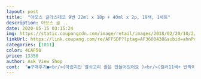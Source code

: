 ```yaml
---
layout: post 
title:  "아모스 글라스데코 9번 22ml x 18p + 40ml x 2p, 19색, 1세트" 
description: 아모스 글 ..
date: 2020-05-15 03:15:24 
img: https://static.coupangcdn.com/image/retail/images/2018/02/20/10/2/5808d671-4c29-4299-8776-2f6b0aac705b.jpg 
linkUrl: https://link.coupang.com/re/AFFSDP?lptag=AF3600438&subid=ahnPublicAsk&pageKey=66347405&itemId=223223687&vendorItemId=3541653014&traceid=V0-113-609ec1ef56168404 
categories: [1011] 
color: 4CAF50 
price: 13350 
author: Ask View Shop 
cont:  "●구매후기●<br/>(아쉽지만 열쇠고리 줄은 안들어있어요 )<br/>(컬러11색+ 반짝이컬러 3색 + 컨페티 3색+ 테두리펜 3개 + 딱풀1)<br/>구성품<br/>/ 밑그림책/ 비닐<br/>18색 가운데 컨페티랑 스파클링이 각 3색 씩 포함되어 있는데요<br/>20개나 들어있으니(18색+검정, 금색 테두리펜 각 1개)<br/>31갤 막냉이에게는 좀더 크고 사줘야할것같네요<br/>3세부커 사용할수있다고는 하지만<br/> 갑자기 노즐부분이 막히고 잉크가 안나오면 노즐입구를  뚫어줘야 해요 노즐입구쪽에 잉크가 말라 굳어서 그런거라 바늘이나 핀으로 뚫고 휴지로 닦아줘야 해요<br/> 사용후 노즐부분을 깨끗히 휴지로 닦고 뚜껑을 닫도록 해요<br/>옷에 묻었을경우엔 즉시 온수에서 빨래비누로 조심히 비벼 제거해야 해요 뒤늦게 지우려면 이미 굳어 지우기 힘들어요<br/>피부 분장용으론 금지이니 절대 피부에 칠하지 않도록 주의해주세요<br/>혹시 바로 손에 묻으면 휴지나 물티슈로 바로 닦으면 되구요  놔두면 굳어버리니 빨리 해주시는게 좋아요<br/>→ 8시간 이상 말리고→ 냉동실에 잠시 넣었다가→ 붙이는거 서포트 까지<br/><br/>가끔 이런거 하나씩 들려주면<br/>가이드 그림책에서 좋아하는 그림을 선택하고 그위에 비닐을 올려요 저는 그냥 이렇게 올리고 그위에 스카치 테이프로 사방 고정시켰어요 아이가 그리다가 흔들려서 그림이 움직여 망치는 수가 있으니 꼭 고정시켜야 해요<br/>가장 좋아하는건 그리기인데<br/>검은색은 많이써서 그런지 용량도 크네요<br/>고정이 되면 그위에 검정 가이드색으로 라인을 그리고요 완성라인안에 색을 예쁘게 알록달록 칠해요<br/>교체할수있게 여분의 꼭지가 2개 들어있네요<br/>그 위에 놓고쓰는 비닐 여러장<br/>그것보다 훨씬 크네요<br/>그래도 아이랑 같이 색칠하고 집중하니 시간이 후딱가네요<br/>그래서 어쩔 수 없이 밑그림은 제가 도와주기로 했는데<br/>그러니까 총 동선이<br/>그리고 8시간정도 말리면 끝!!<br/>그리고 나머지는 펄이없는 컬러가 있어요<br/>그리고 냄새가 약간 (목공용풀 같은 냄새랄까요) 나서<br/>그리고 상품 설명(광고) 종이도 들어있네요<br/>그리고 안에 귀여운 열쇠고리 동물들이 들어 있네요<br/>그외에도 따라 그릴수있는 그림종이책과<br/>글라스 데코는 큰애가 친구한테 선물을 받고 처음으로 알게 되었는데요 가격에비해 구성도 좋고 아이들 놀잇감으로도 최고여서 몇번 구매하게 되었어요 7살 큰애는 한번 가르쳐 주니 곧잘 따라하고요 5살 아이는 아직 서툴러서 꾹꾹 한통씩 다 눌러짜버려서 그냥 ㅎㅎ 낭비하기 일쑤이지만 자꾸 해보니 녀석도 솜씨가 전보다는 조금씩 늘더라구요 큰애처럼 아직 디테일 하진 못해도 선안에 색칠해야 한다는 개념은 잡혀서 노력 하고 있어요 ㅎㅎ<br/>글라스데코 22ml 18색/ 테두리펜 40ml 2개/ 딱풀/ 썬데코 6개<br/>글라스데코 9번은 물감도 사이즈가 크고<br/>까만펜으로 먼저 밑그림을 그려야 한다기에 도안을 봤더니<br/>너무 오래 보관하지 않는것도 방법인거 같아요<br/>너무 재미있게 집에서 코로나를 또 한번 이겨내내요^^<br/>너희들이 행복할수 있다면 엄만 괜찮다^^^^아하하하하ㅎㅎㅎ<br/>다 완성하고 마른뒤에 뗄떼 주의해야해요ㅠ 서로 붙으면<br/>다른 구성품 참고하시라고 사진 앞뒤로 찍어서 올려보아요<br/>다른 글라스데코 상품을 구입했었는데<br/>다른 도안들이 영상으로 올라가있네요 참고해보심 좋겠어요<br/>다른 여러컬러가 18종류 들어있어요<br/>다른 펜 보다는 농도가 되직해서 줄줄 흐르지않아요<br/>다만 주의 하셔야할게 컨페티 3종은 데코액이 나오는 입구가  다른 것들보다 큰 편이에요.<br/><br/>둘다 마르면 반짝이긴 하지만 다른느낌이네요<br/>딱딱한 플라스틱 그림판이 6개 들어있네요<br/>또 뒷면에 QR코드가 있는데 접속해보니<br/>또 마르는게 생각보다 오래걸려요<br/>또 펜의 입구가 막혔을때<br/>라인선이랑 안에 색이 서로 꼭 붙도록 꽉꽉 채워서 칠해야 말라도 안찢어지고 잘 떨어져요<br/>라인을 따라 그릴수있는 검은색 라인펜이 2개 있고<br/>라인이랑 떨어진건 그냥 비닐채 창문에 붙였어요 ㅎㅎ<br/>랜덤이라고 적혀있던데 저희집은 동물6총사네요<br/>마르고 나서 컬러가 더 진해지는것들도 있었어요<br/>마르는데 시간이 제일 오래 걸렸어요<br/>마르면 색이 더 진해지는것도 있네요<br/>막상 그리다보니 도안이 생각보다 복잡하지않고<br/>물감 상자를 한번더 들춰보면 안에 가이드 그림책이 있고 그림판에 덧대고 그릴수있는 비닐이 7여장 들어있어요<br/>밑그림 그려주고→ 한시간 말리고→ 애들이 색칠하면<br/>반짝반짝 펄 포함된건 색칠하고 마르면 진짜 이쁘구요 인기가 많아 젤 먼저 없어져요 ㅎ<br/>반짝이보다 컨페티라는 펜이 펄이 더 굵고 길죽한게 들어있어서<br/>반짝이펜이 3개 있고 또 컨페티라는 펜도 3개가 들어있어요<br/>배송은 두말하면 입아픈 로켓이쥬<br/>보통 글라스데코를 구입하면 꼭 물감이 모자라길래<br/>비닐과 책을 고정할때 쓸수있는 딱풀과<br/>상자는 생각보다 컸어요<br/>상자뒷면에 색깔종류와 주의사항이 적혀있으니 읽어보심 좋겠네요<br/>색 구성품은 아래와같이 20가지색이 들어있어요<br/>색깔마다 펄이들어있냐 아니냐에 따라 마르는 속도가 다르네요<br/>색깔이 많이 들어 있어서 인지 박스가 꽤 큽니다.<br/><br/>생각보다 쉽지않더라구요<br/>설명서에는 딱풀로 풀칠하라고 되있는데 끈적이는게 싫어서 테잎으로 했어요<br/>손재주가 있어 글라스데코를 좋아하고<br/>실수도 하고 실패도 많이했는데 넘 즐거운 시간이였어요<br/>심지어 남자아이인데도 구슬꿰기 놀이도 재밌어하고요.<br/><br/>쌓여있네요<br/>썬데코라고 색칠해서 연결하면 모빌이 되는<br/>아모스 사이트로 들어가서 그림종이책에는 없는<br/>아무래도 검정이 가이드선 그리는데 많이 필요해서 대용량으로 두개 더 들어있구요 흰색도 두개가 들어있네요<br/>아이도 속상해하구... <br/> ㅋㅋ<br/>아이도 하고싶었던 거였어서 그런지<br/>아이들의 환호 소리는 종종 박스 크기에 비례하기에... <br/>.<br/><br/>아이들이 스스로 하기엔 도안이 너무  어려워 보이더라구요;;<br/>아이따라 괜히 저도 신이나서 한번 해보았어요<br/>아직 어린 아이니 선물이라면<br/>안떨어져서 결국 버린게 두개나 되네요<br/>애들이 좋아하는건 좋지만 엄마 숙제가 싫었던 저는 포기하지않고 좀 더 소근육 사용이 자유로운 8살짜리에게 시켜보았는데요... <br/>우리집 8살은 아직은 색칠만 하는게 더 좋다고 하네요.<br/>.<br/><br/>어른인 저보다도 훨씬 잘 만드는 조카가<br/>여기저기에 묻고.<br/>.<br/> 옷에는 묻음 지워지지않으니 주의하세요ㅋㅋ<br/>역시 우리 엄마가 최고야 라는 소리를 들을 수 있습니당ㅎㅎ<br/>열쇠고리 파는것보면 하나에 2,3천원 하잖아요  이건 직접 내가 만들수 있고 직접 만들어서 친구에게 나눠주면 아이도 더 뿌듯하고 즐거워 하겠죠?<br/>오래된 잉크는 뚫어도 잘 안나오기도 하더라구요<br/>오잉?  딱풀이 들어있네요??<br/>옷에 묻고 바로 지우지않으면 세탁하기 힘드니 방수복이나 버려도 상관없는 옷으로 입히고 하시는게 좋을거 같아요<br/>완성작들은 창문에 요렇게 붙였어요 생각보다 참 예쁘더라구요<br/>요즘은 자기 손으로 뭔가를 만들 수 있는걸 좋아하더라고요.<br/><br/>우리 큰애는 색은 잘칠하는데 가이드라인 선이랑 안에 색이랑 분리되게 색칠해서 뗄때 떨어지기도 해요<br/>우선 글라스 데코는 저도 처음이기에 설명서를 먼저 열심히 읽었네요.<br/><br/>울 막내조카는 예전엔 동작완구를 좋아하더니<br/>원래는 다른 글라스데코 상품과 물감을 따로 사줄까 했는데<br/>은근 엄마 숙제가 많네요ㅎㅎ엄마아빠들 화이팅 입니다<br/>이 선물과 함께 즐거운 시간 갖기를 바랍니다.<br/><br/>이것 하나만으로도 충분하겠다 싶어요.<br/><br/>이런구성품은 너무 쎈쓰있는거 아닌가요?? 딱풀 딱 떨어졌는데 넘 잘된거 있죠 ㅎㅎㅎ<br/>일단 크기가 한 몫 해줘야죠^^<br/>잉크가 묻은채 닫으면 나중에 뚜껑이 노즐관이랑 붙어버려서 엄마가 일일이 떼어줘야 해요 ㅠㅠㅠㅠㅠ 여러번 당했어요 ㅜㅜ ㅎ<br/>자기도 하고 싶다고 사달라고 해서 생각난 김에 주문해봤어요<br/>저도 오랜만에 혼자하는 미술활동을 하니 재미 있었네요ㅋㅋ<br/>저도 추억에 젖어볼겸 아이와 함께 해보고싶어서 주문했어요<br/>제가 어렸을 때도 글라스데코가 있었는데<br/>제가 해보며 느낀 주의점은<br/>조심한다고 해도 아직 어린아이들이라 실수할수 있기 때문에 잔소리 하기전에 미리 대처해 주셔야 할거 같아요<br/>조카 어린이날 선물로 구입했습니다.<br/><br/>줄줄 흐르고 살짝만 눌러도 양이 많이 나오니 주의 해야 해요<br/>즐겁게 놀고 건강하게 얼른 등원하는 날이 왔음 좋겠어요<br/>집중해서 해보고 넘  좋아하더라구요<br/>창문에 곧 더 새로운 예쁜 장식들이 생기겠네요 ㅎㅎ<br/>첫째가 EB보다 나오는 글라스데코 광고 보더니<br/>총 20개가 들어있어요<br/>친구들 놀러오면 또 같이 한다고 좋아하네요^^<br/>친구들에게 열쇠고리 하나씩 나눠주게요 ㅎㅎ<br/>큼직해서 애들이 색칠하기는 좋겠더군요<br/>펄때문에 마르는 걸 방지 해줘요<br/>펄이 들어 있는 펜들은 펄때문인지 확실히 입구가 넓어서<br/>펄이 들어있는 컬러는 되직하고 입구가 커서인지 많이나오네요<br/>폴리백에 포장되어왔고 열어보니 또 얇은 비닐로<br/>플라스틱에 붙이면 물들수 있다고 하네요 주의해야겠어요<br/>플라스틱으로 칸이 나눠져 있어서 내가 색칠하고 싶은색으로 색칠하고 말려서 가방이나 열쇠고리로 갖고 다녀도 너무 좋구요 친구들에게 선물해줘도 너무 좋아할거 같아요<br/>한번 잡고 앉으면 한두시간은 후딱 지나갈정도로 집중도가 높아요<br/>한참 반짝이는거 좋아하는 5살 딸내미의 최애랍니다ㅋㅋ<br/>항상 감사하게 생각한답니다<br/>확실이 라인을 따라 그려야 하는펜이라<br/>확실히 넓은 면적을 채워야하는 컬러펜들은 묽어서<br/>흰색은 한개가 반짝이펄 이에요<br/>힘주지 않아도 콸콸 나오니 여기저기 묻히기 일쑤였다는ㅠㅠ<br/>(아쉽지만 열쇠고리 줄은 안들어있어요 )<br/>(컬러11색+ 반짝이컬러 3색 + 컨페티 3색+ 테두리펜 3개 + 딱풀1)<br/>구성품<br/>/ 밑그림책/ 비닐<br/>18색 가운데 컨페티랑 스파클링이 각 3색 씩 포함되어 있는데요<br/>20개나 들어있으니(18색+검정, 금색 테두리펜 각 1개)<br/>31갤 막냉이에게는 좀더 크고 사줘야할것같네요<br/>3세부커 사용할수있다고는 하지만<br/> 갑자기 노즐부분이 막히고 잉크가 안나오면 노즐입구를  뚫어줘야 해요 노즐입구쪽에 잉크가 말라 굳어서 그런거라 바늘이나 핀으로 뚫고 휴지로 닦아줘야 해요<br/> 사용후 노즐부분을 깨끗히 휴지로 닦고 뚜껑을 닫도록 해요<br/>옷에 묻었을경우엔 즉시 온수에서 빨래비누로 조심히 비벼 제거해야 해요 뒤늦게 지우려면 이미 굳어 지우기 힘들어요<br/>피부 분장용으론 금지이니 절대 피부에 칠하지 않도록 주의해주세요<br/>혹시 바로 손에 묻으면 휴지나 물티슈로 바로 닦으면 되구요  놔두면 굳어버리니 빨리 해주시는게 좋아요<br/>→ 8시간 이상 말리고→ 냉동실에 잠시 넣었다가→ 붙이는거 서포트 까지<br/><br/>가끔 이런거 하나씩 들려주면<br/>가이드 그림책에서 좋아하는 그림을 선택하고 그위에 비닐을 올려요 저는 그냥 이렇게 올리고 그위에 스카치 테이프로 사방 고정시켰어요 아이가 그리다가 흔들려서 그림이 움직여 망치는 수가 있으니 꼭 고정시켜야 해요<br/>가장 좋아하는건 그리기인데<br/>검은색은 많이써서 그런지 용량도 크네요<br/>고정이 되면 그위에 검정 가이드색으로 라인을 그리고요 완성라인안에 색을 예쁘게 알록달록 칠해요<br/>교체할수있게 여분의 꼭지가 2개 들어있네요<br/>그 위에 놓고쓰는 비닐 여러장<br/>그것보다 훨씬 크네요<br/>그래도 아이랑 같이 색칠하고 집중하니 시간이 후딱가네요<br/>그래서 어쩔 수 없이 밑그림은 제가 도와주기로 했는데<br/>그러니까 총 동선이<br/>그리고 8시간정도 말리면 끝!!<br/>그리고 나머지는 펄이없는 컬러가 있어요<br/>그리고 냄새가 약간 (목공용풀 같은 냄새랄까요) 나서<br/>그리고 상품 설명(광고) 종이도 들어있네요<br/>그리고 안에 귀여운 열쇠고리 동물들이 들어 있네요<br/>그외에도 따라 그릴수있는 그림종이책과<br/>글라스 데코는 큰애가 친구한테 선물을 받고 처음으로 알게 되었는데요 가격에비해 구성도 좋고 아이들 놀잇감으로도 최고여서 몇번 구매하게 되었어요 7살 큰애는 한번 가르쳐 주니 곧잘 따라하고요 5살 아이는 아직 서툴러서 꾹꾹 한통씩 다 눌러짜버려서 그냥 ㅎㅎ 낭비하기 일쑤이지만 자꾸 해보니 녀석도 솜씨가 전보다는 조금씩 늘더라구요 큰애처럼 아직 디테일 하진 못해도 선안에 색칠해야 한다는 개념은 잡혀서 노력 하고 있어요 ㅎㅎ<br/>글라스데코 22ml 18색/ 테두리펜 40ml 2개/ 딱풀/ 썬데코 6개<br/>글라스데코 9번은 물감도 사이즈가 크고<br/>까만펜으로 먼저 밑그림을 그려야 한다기에 도안을 봤더니<br/>너무 오래 보관하지 않는것도 방법인거 같아요<br/>너무 재미있게 집에서 코로나를 또 한번 이겨내내요^^<br/>너희들이 행복할수 있다면 엄만 괜찮다^^^^아하하하하ㅎㅎㅎ<br/>다 완성하고 마른뒤에 뗄떼 주의해야해요ㅠ 서로 붙으면<br/>다른 구성품 참고하시라고 사진 앞뒤로 찍어서 올려보아요<br/>다른 글라스데코 상품을 구입했었는데<br/>다른 도안들이 영상으로 올라가있네요 참고해보심 좋겠어요<br/>다른 여러컬러가 18종류 들어있어요<br/>다른 펜 보다는 농도가 되직해서 줄줄 흐르지않아요<br/>다만 주의 하셔야할게 컨페티 3종은 데코액이 나오는 입구가  다른 것들보다 큰 편이에요.<br/><br/>둘다 마르면 반짝이긴 하지만 다른느낌이네요<br/>딱딱한 플라스틱 그림판이 6개 들어있네요<br/>또 뒷면에 QR코드가 있는데 접속해보니<br/>또 마르는게 생각보다 오래걸려요<br/>또 펜의 입구가 막혔을때<br/>라인선이랑 안에 색이 서로 꼭 붙도록 꽉꽉 채워서 칠해야 말라도 안찢어지고 잘 떨어져요<br/>라인을 따라 그릴수있는 검은색 라인펜이 2개 있고<br/>라인이랑 떨어진건 그냥 비닐채 창문에 붙였어요 ㅎㅎ<br/>랜덤이라고 적혀있던데 저희집은 동물6총사네요<br/>마르고 나서 컬러가 더 진해지는것들도 있었어요<br/>마르는데 시간이 제일 오래 걸렸어요<br/>마르면 색이 더 진해지는것도 있네요<br/>막상 그리다보니 도안이 생각보다 복잡하지않고<br/>물감 상자를 한번더 들춰보면 안에 가이드 그림책이 있고 그림판에 덧대고 그릴수있는 비닐이 7여장 들어있어요<br/>밑그림 그려주고→ 한시간 말리고→ 애들이 색칠하면<br/>반짝반짝 펄 포함된건 색칠하고 마르면 진짜 이쁘구요 인기가 많아 젤 먼저 없어져요 ㅎ<br/>반짝이보다 컨페티라는 펜이 펄이 더 굵고 길죽한게 들어있어서<br/>반짝이펜이 3개 있고 또 컨페티라는 펜도 3개가 들어있어요<br/>배송은 두말하면 입아픈 로켓이쥬<br/>보통 글라스데코를 구입하면 꼭 물감이 모자라길래<br/>비닐과 책을 고정할때 쓸수있는 딱풀과<br/>상자는 생각보다 컸어요<br/>상자뒷면에 색깔종류와 주의사항이 적혀있으니 읽어보심 좋겠네요<br/>색 구성품은 아래와같이 20가지색이 들어있어요<br/>색깔마다 펄이들어있냐 아니냐에 따라 마르는 속도가 다르네요<br/>색깔이 많이 들어 있어서 인지 박스가 꽤 큽니다.<br/><br/>생각보다 쉽지않더라구요<br/>설명서에는 딱풀로 풀칠하라고 되있는데 끈적이는게 싫어서 테잎으로 했어요<br/>손재주가 있어 글라스데코를 좋아하고<br/>실수도 하고 실패도 많이했는데 넘 즐거운 시간이였어요<br/>심지어 남자아이인데도 구슬꿰기 놀이도 재밌어하고요.<br/><br/>쌓여있네요<br/>썬데코라고 색칠해서 연결하면 모빌이 되는<br/>아모스 사이트로 들어가서 그림종이책에는 없는<br/>아무래도 검정이 가이드선 그리는데 많이 필요해서 대용량으로 두개 더 들어있구요 흰색도 두개가 들어있네요<br/>아이도 속상해하구... <br/> ㅋㅋ<br/>아이도 하고싶었던 거였어서 그런지<br/>아이들의 환호 소리는 종종 박스 크기에 비례하기에... <br/>.<br/><br/>아이들이 스스로 하기엔 도안이 너무  어려워 보이더라구요;;<br/>아이따라 괜히 저도 신이나서 한번 해보았어요<br/>아직 어린 아이니 선물이라면<br/>안떨어져서 결국 버린게 두개나 되네요<br/>애들이 좋아하는건 좋지만 엄마 숙제가 싫었던 저는 포기하지않고 좀 더 소근육 사용이 자유로운 8살짜리에게 시켜보았는데요... <br/>우리집 8살은 아직은 색칠만 하는게 더 좋다고 하네요.<br/>.<br/><br/>어른인 저보다도 훨씬 잘 만드는 조카가<br/>여기저기에 묻고.<br/>.<br/> 옷에는 묻음 지워지지않으니 주의하세요ㅋㅋ<br/>역시 우리 엄마가 최고야 라는 소리를 들을 수 있습니당ㅎㅎ<br/>열쇠고리 파는것보면 하나에 2,3천원 하잖아요  이건 직접 내가 만들수 있고 직접 만들어서 친구에게 나눠주면 아이도 더 뿌듯하고 즐거워 하겠죠?<br/>오래된 잉크는 뚫어도 잘 안나오기도 하더라구요<br/>오잉?  딱풀이 들어있네요??<br/>옷에 묻고 바로 지우지않으면 세탁하기 힘드니 방수복이나 버려도 상관없는 옷으로 입히고 하시는게 좋을거 같아요<br/>완성작들은 창문에 요렇게 붙였어요 생각보다 참 예쁘더라구요<br/>요즘은 자기 손으로 뭔가를 만들 수 있는걸 좋아하더라고요.<br/><br/>우리 큰애는 색은 잘칠하는데 가이드라인 선이랑 안에 색이랑 분리되게 색칠해서 뗄때 떨어지기도 해요<br/>우선 글라스 데코는 저도 처음이기에 설명서를 먼저 열심히 읽었네요.<br/><br/>울 막내조카는 예전엔 동작완구를 좋아하더니<br/>원래는 다른 글라스데코 상품과 물감을 따로 사줄까 했는데<br/>은근 엄마 숙제가 많네요ㅎㅎ엄마아빠들 화이팅 입니다<br/>이 선물과 함께 즐거운 시간 갖기를 바랍니다.<br/><br/>이것 하나만으로도 충분하겠다 싶어요.<br/><br/>이런구성품은 너무 쎈쓰있는거 아닌가요?? 딱풀 딱 떨어졌는데 넘 잘된거 있죠 ㅎㅎㅎ<br/>일단 크기가 한 몫 해줘야죠^^<br/>잉크가 묻은채 닫으면 나중에 뚜껑이 노즐관이랑 붙어버려서 엄마가 일일이 떼어줘야 해요 ㅠㅠㅠㅠㅠ 여러번 당했어요 ㅜㅜ ㅎ<br/>자기도 하고 싶다고 사달라고 해서 생각난 김에 주문해봤어요<br/>저도 오랜만에 혼자하는 미술활동을 하니 재미 있었네요ㅋㅋ<br/>저도 추억에 젖어볼겸 아이와 함께 해보고싶어서 주문했어요<br/>제가 어렸을 때도 글라스데코가 있었는데<br/>제가 해보며 느낀 주의점은<br/>조심한다고 해도 아직 어린아이들이라 실수할수 있기 때문에 잔소리 하기전에 미리 대처해 주셔야 할거 같아요<br/>조카 어린이날 선물로 구입했습니다.<br/><br/>줄줄 흐르고 살짝만 눌러도 양이 많이 나오니 주의 해야 해요<br/>즐겁게 놀고 건강하게 얼른 등원하는 날이 왔음 좋겠어요<br/>집중해서 해보고 넘  좋아하더라구요<br/>창문에 곧 더 새로운 예쁜 장식들이 생기겠네요 ㅎㅎ<br/>첫째가 EB보다 나오는 글라스데코 광고 보더니<br/>총 20개가 들어있어요<br/>친구들 놀러오면 또 같이 한다고 좋아하네요^^<br/>친구들에게 열쇠고리 하나씩 나눠주게요 ㅎㅎ<br/>큼직해서 애들이 색칠하기는 좋겠더군요<br/>펄때문에 마르는 걸 방지 해줘요<br/>펄이 들어 있는 펜들은 펄때문인지 확실히 입구가 넓어서<br/>펄이 들어있는 컬러는 되직하고 입구가 커서인지 많이나오네요<br/>폴리백에 포장되어왔고 열어보니 또 얇은 비닐로<br/>플라스틱에 붙이면 물들수 있다고 하네요 주의해야겠어요<br/>플라스틱으로 칸이 나눠져 있어서 내가 색칠하고 싶은색으로 색칠하고 말려서 가방이나 열쇠고리로 갖고 다녀도 너무 좋구요 친구들에게 선물해줘도 너무 좋아할거 같아요<br/>한번 잡고 앉으면 한두시간은 후딱 지나갈정도로 집중도가 높아요<br/>한참 반짝이는거 좋아하는 5살 딸내미의 최애랍니다ㅋㅋ<br/>항상 감사하게 생각한답니다<br/>확실이 라인을 따라 그려야 하는펜이라<br/>확실히 넓은 면적을 채워야하는 컬러펜들은 묽어서<br/>흰색은 한개가 반짝이펄 이에요<br/>힘주지 않아도 콸콸 나오니 여기저기 묻히기 일쑤였다는ㅠㅠ<br/>(아쉽지만 열쇠고리 줄은 안들어있어요 )<br/>(컬러11색+ 반짝이컬러 3색 + 컨페티 3색+ 테두리펜 3개 + 딱풀1)<br/>구성품<br/>/ 밑그림책/ 비닐<br/>18색 가운데 컨페티랑 스파클링이 각 3색 씩 포함되어 있는데요<br/>20개나 들어있으니(18색+검정, 금색 테두리펜 각 1개)<br/>31갤 막냉이에게는 좀더 크고 사줘야할것같네요<br/>3세부커 사용할수있다고는 하지만<br/> 갑자기 노즐부분이 막히고 잉크가 안나오면 노즐입구를  뚫어줘야 해요 노즐입구쪽에 잉크가 말라 굳어서 그런거라 바늘이나 핀으로 뚫고 휴지로 닦아줘야 해요<br/> 사용후 노즐부분을 깨끗히 휴지로 닦고 뚜껑을 닫도록 해요<br/>옷에 묻었을경우엔 즉시 온수에서 빨래비누로 조심히 비벼 제거해야 해요 뒤늦게 지우려면 이미 굳어 지우기 힘들어요<br/>피부 분장용으론 금지이니 절대 피부에 칠하지 않도록 주의해주세요<br/>혹시 바로 손에 묻으면 휴지나 물티슈로 바로 닦으면 되구요  놔두면 굳어버리니 빨리 해주시는게 좋아요<br/>→ 8시간 이상 말리고→ 냉동실에 잠시 넣었다가→ 붙이는거 서포트 까지<br/><br/>가끔 이런거 하나씩 들려주면<br/>가이드 그림책에서 좋아하는 그림을 선택하고 그위에 비닐을 올려요 저는 그냥 이렇게 올리고 그위에 스카치 테이프로 사방 고정시켰어요 아이가 그리다가 흔들려서 그림이 움직여 망치는 수가 있으니 꼭 고정시켜야 해요<br/>가장 좋아하는건 그리기인데<br/>검은색은 많이써서 그런지 용량도 크네요<br/>고정이 되면 그위에 검정 가이드색으로 라인을 그리고요 완성라인안에 색을 예쁘게 알록달록 칠해요<br/>교체할수있게 여분의 꼭지가 2개 들어있네요<br/>그 위에 놓고쓰는 비닐 여러장<br/>그것보다 훨씬 크네요<br/>그래도 아이랑 같이 색칠하고 집중하니 시간이 후딱가네요<br/>그래서 어쩔 수 없이 밑그림은 제가 도와주기로 했는데<br/>그러니까 총 동선이<br/>그리고 8시간정도 말리면 끝!!<br/>그리고 나머지는 펄이없는 컬러가 있어요<br/>그리고 냄새가 약간 (목공용풀 같은 냄새랄까요) 나서<br/>그리고 상품 설명(광고) 종이도 들어있네요<br/>그리고 안에 귀여운 열쇠고리 동물들이 들어 있네요<br/>그외에도 따라 그릴수있는 그림종이책과<br/>글라스 데코는 큰애가 친구한테 선물을 받고 처음으로 알게 되었는데요 가격에비해 구성도 좋고 아이들 놀잇감으로도 최고여서 몇번 구매하게 되었어요 7살 큰애는 한번 가르쳐 주니 곧잘 따라하고요 5살 아이는 아직 서툴러서 꾹꾹 한통씩 다 눌러짜버려서 그냥 ㅎㅎ 낭비하기 일쑤이지만 자꾸 해보니 녀석도 솜씨가 전보다는 조금씩 늘더라구요 큰애처럼 아직 디테일 하진 못해도 선안에 색칠해야 한다는 개념은 잡혀서 노력 하고 있어요 ㅎㅎ<br/>글라스데코 22ml 18색/ 테두리펜 40ml 2개/ 딱풀/ 썬데코 6개<br/>글라스데코 9번은 물감도 사이즈가 크고<br/>까만펜으로 먼저 밑그림을 그려야 한다기에 도안을 봤더니<br/>너무 오래 보관하지 않는것도 방법인거 같아요<br/>너무 재미있게 집에서 코로나를 또 한번 이겨내내요^^<br/>너희들이 행복할수 있다면 엄만 괜찮다^^^^아하하하하ㅎㅎㅎ<br/>다 완성하고 마른뒤에 뗄떼 주의해야해요ㅠ 서로 붙으면<br/>다른 구성품 참고하시라고 사진 앞뒤로 찍어서 올려보아요<br/>다른 글라스데코 상품을 구입했었는데<br/>다른 도안들이 영상으로 올라가있네요 참고해보심 좋겠어요<br/>다른 여러컬러가 18종류 들어있어요<br/>다른 펜 보다는 농도가 되직해서 줄줄 흐르지않아요<br/>다만 주의 하셔야할게 컨페티 3종은 데코액이 나오는 입구가  다른 것들보다 큰 편이에요.<br/><br/>둘다 마르면 반짝이긴 하지만 다른느낌이네요<br/>딱딱한 플라스틱 그림판이 6개 들어있네요<br/>또 뒷면에 QR코드가 있는데 접속해보니<br/>또 마르는게 생각보다 오래걸려요<br/>또 펜의 입구가 막혔을때<br/>라인선이랑 안에 색이 서로 꼭 붙도록 꽉꽉 채워서 칠해야 말라도 안찢어지고 잘 떨어져요<br/>라인을 따라 그릴수있는 검은색 라인펜이 2개 있고<br/>라인이랑 떨어진건 그냥 비닐채 창문에 붙였어요 ㅎㅎ<br/>랜덤이라고 적혀있던데 저희집은 동물6총사네요<br/>마르고 나서 컬러가 더 진해지는것들도 있었어요<br/>마르는데 시간이 제일 오래 걸렸어요<br/>마르면 색이 더 진해지는것도 있네요<br/>막상 그리다보니 도안이 생각보다 복잡하지않고<br/>물감 상자를 한번더 들춰보면 안에 가이드 그림책이 있고 그림판에 덧대고 그릴수있는 비닐이 7여장 들어있어요<br/>밑그림 그려주고→ 한시간 말리고→ 애들이 색칠하면<br/>반짝반짝 펄 포함된건 색칠하고 마르면 진짜 이쁘구요 인기가 많아 젤 먼저 없어져요 ㅎ<br/>반짝이보다 컨페티라는 펜이 펄이 더 굵고 길죽한게 들어있어서<br/>반짝이펜이 3개 있고 또 컨페티라는 펜도 3개가 들어있어요<br/>배송은 두말하면 입아픈 로켓이쥬<br/>보통 글라스데코를 구입하면 꼭 물감이 모자라길래<br/>비닐과 책을 고정할때 쓸수있는 딱풀과<br/>상자는 생각보다 컸어요<br/>상자뒷면에 색깔종류와 주의사항이 적혀있으니 읽어보심 좋겠네요<br/>색 구성품은 아래와같이 20가지색이 들어있어요<br/>색깔마다 펄이들어있냐 아니냐에 따라 마르는 속도가 다르네요<br/>색깔이 많이 들어 있어서 인지 박스가 꽤 큽니다.<br/><br/>생각보다 쉽지않더라구요<br/>설명서에는 딱풀로 풀칠하라고 되있는데 끈적이는게 싫어서 테잎으로 했어요<br/>손재주가 있어 글라스데코를 좋아하고<br/>실수도 하고 실패도 많이했는데 넘 즐거운 시간이였어요<br/>심지어 남자아이인데도 구슬꿰기 놀이도 재밌어하고요.<br/><br/>쌓여있네요<br/>썬데코라고 색칠해서 연결하면 모빌이 되는<br/>아모스 사이트로 들어가서 그림종이책에는 없는<br/>아무래도 검정이 가이드선 그리는데 많이 필요해서 대용량으로 두개 더 들어있구요 흰색도 두개가 들어있네요<br/>아이도 속상해하구... <br/> ㅋㅋ<br/>아이도 하고싶었던 거였어서 그런지<br/>아이들의 환호 소리는 종종 박스 크기에 비례하기에... <br/>.<br/><br/>아이들이 스스로 하기엔 도안이 너무  어려워 보이더라구요;;<br/>아이따라 괜히 저도 신이나서 한번 해보았어요<br/>아직 어린 아이니 선물이라면<br/>안떨어져서 결국 버린게 두개나 되네요<br/>애들이 좋아하는건 좋지만 엄마 숙제가 싫었던 저는 포기하지않고 좀 더 소근육 사용이 자유로운 8살짜리에게 시켜보았는데요... <br/>우리집 8살은 아직은 색칠만 하는게 더 좋다고 하네요.<br/>.<br/><br/>어른인 저보다도 훨씬 잘 만드는 조카가<br/>여기저기에 묻고.<br/>.<br/> 옷에는 묻음 지워지지않으니 주의하세요ㅋㅋ<br/>역시 우리 엄마가 최고야 라는 소리를 들을 수 있습니당ㅎㅎ<br/>열쇠고리 파는것보면 하나에 2,3천원 하잖아요  이건 직접 내가 만들수 있고 직접 만들어서 친구에게 나눠주면 아이도 더 뿌듯하고 즐거워 하겠죠?<br/>오래된 잉크는 뚫어도 잘 안나오기도 하더라구요<br/>오잉?  딱풀이 들어있네요??<br/>옷에 묻고 바로 지우지않으면 세탁하기 힘드니 방수복이나 버려도 상관없는 옷으로 입히고 하시는게 좋을거 같아요<br/>완성작들은 창문에 요렇게 붙였어요 생각보다 참 예쁘더라구요<br/>요즘은 자기 손으로 뭔가를 만들 수 있는걸 좋아하더라고요.<br/><br/>우리 큰애는 색은 잘칠하는데 가이드라인 선이랑 안에 색이랑 분리되게 색칠해서 뗄때 떨어지기도 해요<br/>우선 글라스 데코는 저도 처음이기에 설명서를 먼저 열심히 읽었네요.<br/><br/>울 막내조카는 예전엔 동작완구를 좋아하더니<br/>원래는 다른 글라스데코 상품과 물감을 따로 사줄까 했는데<br/>은근 엄마 숙제가 많네요ㅎㅎ엄마아빠들 화이팅 입니다<br/>이 선물과 함께 즐거운 시간 갖기를 바랍니다.<br/><br/>이것 하나만으로도 충분하겠다 싶어요.<br/><br/>이런구성품은 너무 쎈쓰있는거 아닌가요?? 딱풀 딱 떨어졌는데 넘 잘된거 있죠 ㅎㅎㅎ<br/>일단 크기가 한 몫 해줘야죠^^<br/>잉크가 묻은채 닫으면 나중에 뚜껑이 노즐관이랑 붙어버려서 엄마가 일일이 떼어줘야 해요 ㅠㅠㅠㅠㅠ 여러번 당했어요 ㅜㅜ ㅎ<br/>자기도 하고 싶다고 사달라고 해서 생각난 김에 주문해봤어요<br/>저도 오랜만에 혼자하는 미술활동을 하니 재미 있었네요ㅋㅋ<br/>저도 추억에 젖어볼겸 아이와 함께 해보고싶어서 주문했어요<br/>제가 어렸을 때도 글라스데코가 있었는데<br/>제가 해보며 느낀 주의점은<br/>조심한다고 해도 아직 어린아이들이라 실수할수 있기 때문에 잔소리 하기전에 미리 대처해 주셔야 할거 같아요<br/>조카 어린이날 선물로 구입했습니다.<br/><br/>줄줄 흐르고 살짝만 눌러도 양이 많이 나오니 주의 해야 해요<br/>즐겁게 놀고 건강하게 얼른 등원하는 날이 왔음 좋겠어요<br/>집중해서 해보고 넘  좋아하더라구요<br/>창문에 곧 더 새로운 예쁜 장식들이 생기겠네요 ㅎㅎ<br/>첫째가 EB보다 나오는 글라스데코 광고 보더니<br/>총 20개가 들어있어요<br/>친구들 놀러오면 또 같이 한다고 좋아하네요^^<br/>친구들에게 열쇠고리 하나씩 나눠주게요 ㅎㅎ<br/>큼직해서 애들이 색칠하기는 좋겠더군요<br/>펄때문에 마르는 걸 방지 해줘요<br/>펄이 들어 있는 펜들은 펄때문인지 확실히 입구가 넓어서<br/>펄이 들어있는 컬러는 되직하고 입구가 커서인지 많이나오네요<br/>폴리백에 포장되어왔고 열어보니 또 얇은 비닐로<br/>플라스틱에 붙이면 물들수 있다고 하네요 주의해야겠어요<br/>플라스틱으로 칸이 나눠져 있어서 내가 색칠하고 싶은색으로 색칠하고 말려서 가방이나 열쇠고리로 갖고 다녀도 너무 좋구요 친구들에게 선물해줘도 너무 좋아할거 같아요<br/>한번 잡고 앉으면 한두시간은 후딱 지나갈정도로 집중도가 높아요<br/>한참 반짝이는거 좋아하는 5살 딸내미의 최애랍니다ㅋㅋ<br/>항상 감사하게 생각한답니다<br/>확실이 라인을 따라 그려야 하는펜이라<br/>확실히 넓은 면적을 채워야하는 컬러펜들은 묽어서<br/>흰색은 한개가 반짝이펄 이에요<br/>힘주지 않아도 콸콸 나오니 여기저기 묻히기 일쑤였다는ㅠㅠ<br/>" 
---
```

